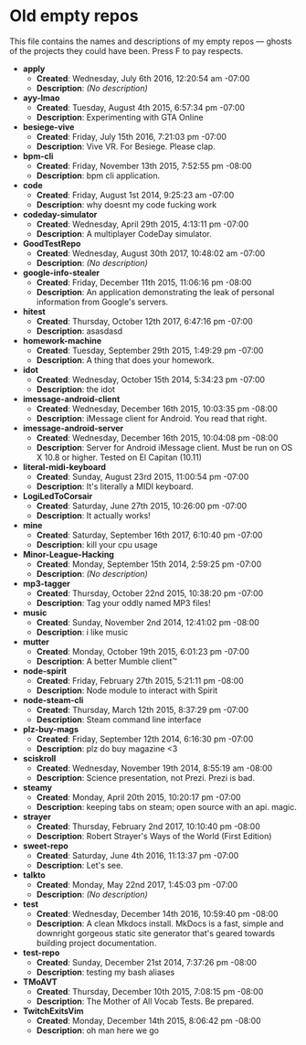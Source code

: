 # Old empty repos

This file contains the names and descriptions of my empty repos — ghosts of the projects they could have been. Press F to pay respects.

- **apply**
  - **Created**: Wednesday, July 6th 2016, 12:20:54 am -07:00
  - **Description**: _(No description)_
- **ayy-lmao**
  - **Created**: Tuesday, August 4th 2015, 6:57:34 pm -07:00
  - **Description**: Experimenting with GTA Online
- **besiege-vive**
  - **Created**: Friday, July 15th 2016, 7:21:03 pm -07:00
  - **Description**: Vive VR. For Besiege. Please clap.
- **bpm-cli**
  - **Created**: Friday, November 13th 2015, 7:52:55 pm -08:00
  - **Description**: bpm cli application.
- **code**
  - **Created**: Friday, August 1st 2014, 9:25:23 am -07:00
  - **Description**: why doesnt my code fucking work
- **codeday-simulator**
  - **Created**: Wednesday, April 29th 2015, 4:13:11 pm -07:00
  - **Description**: A multiplayer CodeDay simulator.
- **GoodTestRepo**
  - **Created**: Wednesday, August 30th 2017, 10:48:02 am -07:00
  - **Description**: _(No description)_
- **google-info-stealer**
  - **Created**: Friday, December 11th 2015, 11:06:16 pm -08:00
  - **Description**: An application demonstrating the leak of personal information from Google's servers.
- **hitest**
  - **Created**: Thursday, October 12th 2017, 6:47:16 pm -07:00
  - **Description**: asasdasd
- **homework-machine**
  - **Created**: Tuesday, September 29th 2015, 1:49:29 pm -07:00
  - **Description**: A thing that does your homework.
- **idot**
  - **Created**: Wednesday, October 15th 2014, 5:34:23 pm -07:00
  - **Description**: the idot
- **imessage-android-client**
  - **Created**: Wednesday, December 16th 2015, 10:03:35 pm -08:00
  - **Description**: iMessage client for Android. You read that right.
- **imessage-android-server**
  - **Created**: Wednesday, December 16th 2015, 10:04:08 pm -08:00
  - **Description**: Server for Android iMessage client. Must be run on OS X 10.8 or higher. Tested on El Capitan (10.11)
- **literal-midi-keyboard**
  - **Created**: Sunday, August 23rd 2015, 11:00:54 pm -07:00
  - **Description**: It's literally a MIDI keyboard.
- **LogiLedToCorsair**
  - **Created**: Saturday, June 27th 2015, 10:26:00 pm -07:00
  - **Description**: It actually works!
- **mine**
  - **Created**: Saturday, September 16th 2017, 6:10:40 pm -07:00
  - **Description**: kill your cpu usage
- **Minor-League-Hacking**
  - **Created**: Monday, September 15th 2014, 2:59:25 pm -07:00
  - **Description**: _(No description)_
- **mp3-tagger**
  - **Created**: Thursday, October 22nd 2015, 10:38:20 pm -07:00
  - **Description**: Tag your oddly named MP3 files!
- **music**
  - **Created**: Sunday, November 2nd 2014, 12:41:02 pm -08:00
  - **Description**: i like music
- **mutter**
  - **Created**: Monday, October 19th 2015, 6:01:23 pm -07:00
  - **Description**: A better Mumble client™
- **node-spirit**
  - **Created**: Friday, February 27th 2015, 5:21:11 pm -08:00
  - **Description**: Node module to interact with Spirit
- **node-steam-cli**
  - **Created**: Thursday, March 12th 2015, 8:37:29 pm -07:00
  - **Description**: Steam command line interface
- **plz-buy-mags**
  - **Created**: Friday, September 12th 2014, 6:16:30 pm -07:00
  - **Description**: plz do buy magazine <3
- **sciskroll**
  - **Created**: Wednesday, November 19th 2014, 8:55:19 am -08:00
  - **Description**: Science presentation, not Prezi. Prezi is bad.
- **steamy**
  - **Created**: Monday, April 20th 2015, 10:20:17 pm -07:00
  - **Description**: keeping tabs on steam; open source with an api. magic.
- **strayer**
  - **Created**: Thursday, February 2nd 2017, 10:10:40 pm -08:00
  - **Description**: Robert Strayer's Ways of the World (First Edition)
- **sweet-repo**
  - **Created**: Saturday, June 4th 2016, 11:13:37 pm -07:00
  - **Description**: Let's see.
- **talkto**
  - **Created**: Monday, May 22nd 2017, 1:45:03 pm -07:00
  - **Description**: _(No description)_
- **test**
  - **Created**: Wednesday, December 14th 2016, 10:59:40 pm -08:00
  - **Description**: A clean Mkdocs install. MkDocs is a fast, simple and downright gorgeous static site generator that's geared towards building project documentation.
- **test-repo**
  - **Created**: Sunday, December 21st 2014, 7:37:26 pm -08:00
  - **Description**: testing my bash aliases
- **TMoAVT**
  - **Created**: Thursday, December 10th 2015, 7:08:15 pm -08:00
  - **Description**: The Mother of All Vocab Tests. Be prepared.
- **TwitchExitsVim**
  - **Created**: Monday, December 14th 2015, 8:06:42 pm -08:00
  - **Description**: oh man here we go
